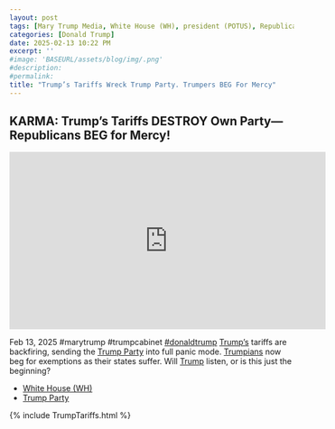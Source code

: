 ```yaml
---
layout: post
tags: [Mary Trump Media, White House (WH), president (POTUS), Republican, politics]
categories: [Donald Trump]
date: 2025-02-13 10:22 PM
excerpt: ''
#image: 'BASEURL/assets/blog/img/.png'
#description:
#permalink:
title: "Trump’s Tariffs Wreck Trump Party. Trumpers BEG For Mercy"
---
```



## KARMA: Trump’s Tariffs DESTROY Own Party—Republicans BEG for Mercy!

<iframe width="560" height="315" src="https://www.youtube.com/embed/Wl2b649IrDU?si=OKtS6WL1c3GcKhEO" title="YouTube video player" frameborder="0" allow="accelerometer; autoplay; clipboard-write; encrypted-media; gyroscope; picture-in-picture; web-share" referrerpolicy="strict-origin-when-cross-origin" allowfullscreen></iframe>

Feb 13, 2025  #marytrump #trumpcabinet [#donaldtrump](https://www.whitehouse.gov/)
[Trump’s](https://www.whitehouse.gov/) tariffs are backfiring, sending the [Trump Party](https://www.gop.com/) into full panic mode. [Trumpians](https://www.gop.com/) now beg for exemptions as their states suffer. Will [Trump](https://www.whitehouse.gov/) listen, or is this just the beginning?

- [White House (WH)](https://www.whitehouse.gov/)
- [Trump Party](https://www.gop.com/)

{% include TrumpTariffs.html %}
